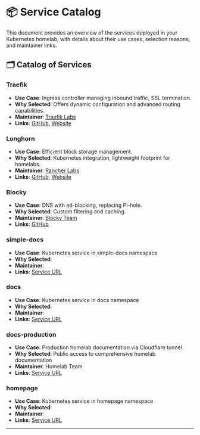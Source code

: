 # 📦 Service Catalog

This document provides an overview of the services deployed in your Kubernetes homelab, with details about their use cases, selection reasons, and maintainer links.

## 🗂️ Catalog of Services

### Traefik
- **Use Case**: Ingress controller managing inbound traffic, SSL termination.
- **Why Selected**: Offers dynamic configuration and advanced routing capabilities.
- **Maintainer**: [Traefik Labs](https://traefik.io)
- **Links**: [GitHub](https://github.com/traefik/traefik), [Website](https://traefik.io)

### Longhorn
- **Use Case**: Efficient block storage management.
- **Why Selected**: Kubernetes integration, lightweight footprint for homelabs.
- **Maintainer**: [Rancher Labs](https://www.rancher.com)
- **Links**: [GitHub](https://github.com/longhorn/longhorn), [Website](https://longhorn.io)

### Blocky
- **Use Case**: DNS with ad-blocking, replacing Pi-hole.
- **Why Selected**: Custom filtering and caching.
- **Maintainer**: [Blocky Team](https://github.com/0xERR0R/blocky)
- **Links**: [GitHub](https://github.com/0xERR0R/blocky)


### simple-docs
- **Use Case**: Kubernetes service in simple-docs namespace
- **Why Selected**: 
- **Maintainer**: 
- **Links**: [Service URL](https://simple.staging.hallonen.se)


### docs
- **Use Case**: Kubernetes service in docs namespace
- **Why Selected**: 
- **Maintainer**: 
- **Links**: [Service URL](https://docs.staging.hallonen.se)


### docs-production
- **Use Case**: Production homelab documentation via Cloudflare tunnel
- **Why Selected**: Public access to comprehensive homelab documentation
- **Maintainer**: Homelab Team
- **Links**: [Service URL](https://docs.hallonen.se)


### homepage
- **Use Case**: Kubernetes service in homepage namespace
- **Why Selected**: 
- **Maintainer**: 
- **Links**: [Service URL](https://dashboard.staging.hallonen.se)

---
